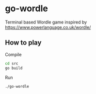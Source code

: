 # go-wordle
Terminal based Wordle game inspired by https://www.powerlanguage.co.uk/wordle/

## How to play

Compile

``` sh
cd src
go build
```

Run
``` sh
./go-wordle
```
